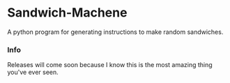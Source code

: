 # Sandwich-Machene
A python program for generating instructions to make random sandwiches.


### Info
Releases will come soon because I know this is the most amazing thing you've ever seen.
